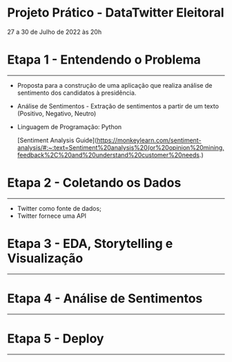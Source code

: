 # Projeto Prático - DataTwitter Eleitoral

27 a 30 de Julho de 2022 às 20h

# Etapa 1 - Entendendo o Problema

---

- Proposta para a construção de uma aplicação que realiza análise de sentimento dos candidatos à presidência.
- Análise de Sentimentos - Extração de sentimentos a partir de um texto (Positivo, Negativo, Neutro)
- Linguagem de Programação: Python
    
    [Sentiment Analysis Guide](https://monkeylearn.com/sentiment-analysis/#:~:text=Sentiment%20analysis%20(or%20opinion%20mining,feedback%2C%20and%20understand%20customer%20needs.)
    

# Etapa 2 - Coletando os Dados

---

- Twitter como fonte de dados;
- Twitter fornece uma API

# Etapa 3 - EDA, Storytelling e Visualização

---

# Etapa 4 - Análise de Sentimentos

---

# Etapa 5 - Deploy

---
